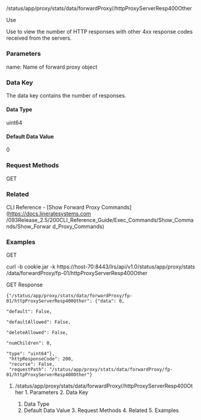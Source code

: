 ##
/status/app/proxy/stats/data/forwardProxy/<name>/httpProxyServerResp400Other

Use

Use to view the number of HTTP responses with other 4xx response codes
received from the servers.

### Parameters

name: Name of forward proxy object

### Data Key

The data key contains the number of responses.

#### Data Type

uint64

#### Default Data Value

0

### Request Methods

GET

### Related

CLI Reference - [Show Forward Proxy Commands](https://docs.lineratesystems.com
/093Release_2.5/200CLI_Reference_Guide/Exec_Commands/Show_Commands/Show_Forwar
d_Proxy_Commands)

### Examples

GET

curl -b cookie.jar -k https://host-70:8443/lrs/api/v1.0/status/app/proxy/stats
/data/forwardProxy/fp-01/httpProxyServerResp400Other

GET Response

    
    {"/status/app/proxy/stats/data/forwardProxy/fp-01/httpProxyServerResp400Other": {"data": 0,
                                                                                      "default": False,
                                                                                      "defaultAllowed": False,
                                                                                      "deleteAllowed": False,
                                                                                      "numChildren": 0,
                                                                                      "type": "uint64"},
     "httpResponseCode": 200,
     "recurse": False,
     "requestPath": "/status/app/proxy/stats/data/forwardProxy/fp-01/httpProxyServerResp400Other"}
    

  1. /status/app/proxy/stats/data/forwardProxy/<name>/httpProxyServerResp400Other
    1. Parameters
    2. Data Key
      1. Data Type
      2. Default Data Value
    3. Request Methods
    4. Related
    5. Examples


